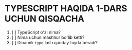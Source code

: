   # TYPESCRIPT HAQIDA 1-DARS UCHUN QISQACHA
1. [ ] TypeScript o'zi nima?
2. [ ] Nima uchun mashhur bo'lib ketti?
3. [ ] Dinamik `type` lash qanday foyda beradi? 
